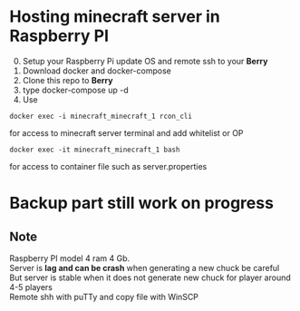 # Hosting minecraft server in Raspberry PI  
0. Setup your Raspberry Pi update OS and remote ssh to your **Berry**  
1. Download docker and docker-compose 
2. Clone this repo to **Berry**  
3. type docker-compose up -d  
4. Use  
```
docker exec -i minecraft_minecraft_1 rcon_cli
```
  for access to minecraft server terminal and add whitelist or OP   

```
docker exec -it minecraft_minecraft_1 bash
```
  for access to container file such as server.properties    

# Backup part still work on progress  

## Note 
Raspberry PI model 4 ram 4 Gb.  
Server is **lag and can be crash** when generating a new chuck be careful  
But server is stable when it does not generate new chuck for player around 4-5 players  
Remote shh with puTTy and copy file with WinSCP  
